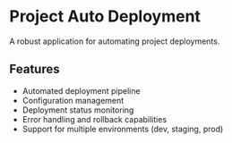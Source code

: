 # Project Auto Deployment

A robust application for automating project deployments.

## Features

- Automated deployment pipeline
- Configuration management
- Deployment status monitoring
- Error handling and rollback capabilities
- Support for multiple environments (dev, staging, prod)
